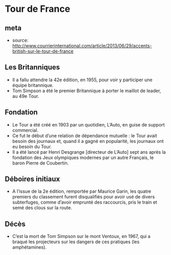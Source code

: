 # Tour de France

## meta
* source: http://www.courrierinternational.com/article/2013/06/29/accents-british-sur-le-tour-de-france

## Les Britanniques
* Il a fallu attendre la 42e édition, en 1955, pour voir y participer une équipe britannique.
* Tom Simpson a été le premier Britannique à porter le maillot de leader, au 49e Tour.

## Fondation
* Le Tour a été créé en 1903 par un quotidien, L’Auto, en guise de support commercial. 
* Ce fut le début d’une relation de dépendance mutuelle : le Tour avait besoin des journaux et, quand il a gagné en popularité, les journaux ont eu besoin du Tour. 
* Il a été lancé par Henri Desgrange [directeur de L’Auto] sept ans après la fondation des Jeux olympiques modernes par un autre Français, le baron Pierre de Coubertin.

## Déboires initiaux
* A l’issue de la 2e édition, remportée par Maurice Garin, les quatre premiers du classement furent disqualifiés pour avoir usé de divers subterfuges, comme d’avoir emprunté des raccourcis, pris le train et semé des clous sur la route. 

## Décès
* C’est la mort de Tom Simpson sur le mont Ventoux, en 1967, qui a braqué les projecteurs sur les dangers de ces pratiques (les amphétamines).